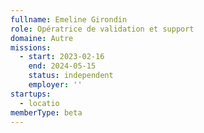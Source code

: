 ```yaml
---
fullname: Emeline Girondin
role: Opératrice de validation et support
domaine: Autre
missions:
  - start: 2023-02-16
    end: 2024-05-15
    status: independent
    employer: ''
startups:
  - locatio
memberType: beta
---
```


